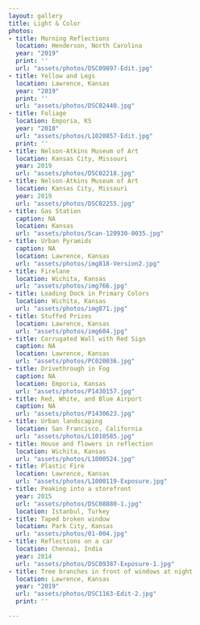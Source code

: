 ```yaml
---
layout: gallery
title: Light & Color
photos:
- title: Morning Reflections
  location: Henderson, North Carolina
  year: "2019"
  print: ''
  url: "assets/photos/DSC09897-Edit.jpg"
- title: Yellow and Legs
  location: Lawrence, Kansas
  year: "2019"
  print: ''
  url: "assets/photos/DSC02440.jpg"
- title: Foliage
  location: Emporia, KS
  year: "2018"
  url: "assets/photos/L1020857-Edit.jpg"
  print: ''
- title: Nelson-Atkins Museum of Art
  location: Kansas City, Missouri
  year: 2019
  url: "assets/photos/DSC02218.jpg"
- title: Nelson-Atkins Museum of Art
  location: Kansas City, Missouri
  year: 2019
  url: "assets/photos/DSC02255.jpg"
- title: Gas Station
  caption: NA
  location: Kansas
  url: "assets/photos/Scan-120930-0035.jpg"
- title: Urban Pyramids
  caption: NA
  location: Lawrence, Kansas
  url: "assets/photos/img818-Version2.jpg"
- title: Firelane
  location: Wichita, Kansas
  url: "assets/photos/img766.jpg"
- title: Loading Dock in Primary Colors
  location: Wichita, Kansas
  url: "assets/photos/img871.jpg"
- title: Stuffed Prizes
  location: Lawrence, Kansas
  url: "assets/photos/img604.jpg"
- title: Corrugated Wall with Red Sign
  caption: NA
  location: Lawrence, Kansas
  url: "assets/photos/PC020036.jpg"
- title: Drivethrough in Fog
  caption: NA
  location: Emporia, Kansas
  url: "assets/photos/P1430157.jpg"
- title: Red, White, and Blue Airport
  caption: NA
  url: "assets/photos/P1430623.jpg"
- title: Urban landscaping
  location: San Francisco, California
  url: "assets/photos/L1010585.jpg"
- title: House and flowers in reflection
  location: Wichita, Kansas
  url: "assets/photos/L1000524.jpg"
- title: Plastic Fire
  location: Lawrence, Kansas
  url: "assets/photos/L1000119-Exposure.jpg"
- title: Peaking into a storefront
  year: 2015
  url: "assets/photos/DSC08880-1.jpg"
  location: Istanbul, Turkey
- title: Taped broken window
  location: Park City, Kansas
  url: "assets/photos/01-004.jpg"
- title: Reflections on a car
  location: Chennai, India
  year: 2014
  url: "assets/photos/DSC09387-Exposure-1.jpg"
- title: Tree branches in front of windows at night
  location: Lawrence, Kansas
  year: "2019"
  url: "assets/photos/DSC1163-Edit-2.jpg"
  print: ''

---
```

